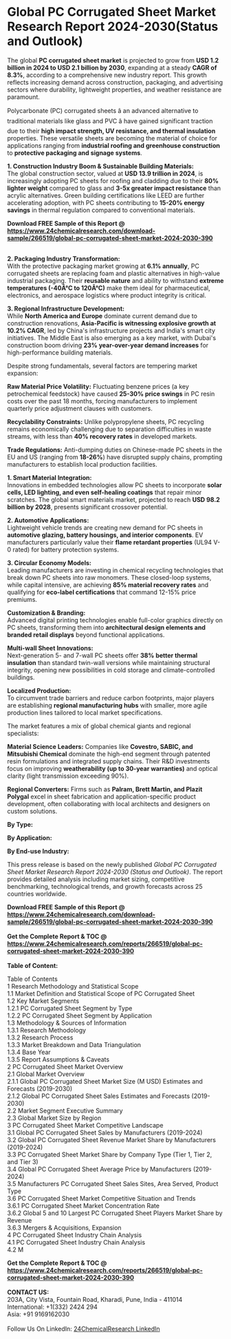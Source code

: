 <h1>Global PC Corrugated Sheet Market Research Report 2024-2030(Status and Outlook)</h1><p>The global <strong>PC corrugated sheet market</strong> is projected to grow from <strong>USD 1.2 billion in 2024 to USD 2.1 billion by 2030</strong>, expanding at a steady <strong>CAGR of 8.3%</strong>, according to a comprehensive new industry report. This growth reflects increasing demand across construction, packaging, and advertising sectors where durability, lightweight properties, and weather resistance are paramount.</p><p>Polycarbonate (PC) corrugated sheets â an advanced alternative to traditional materials like glass and PVC â have gained significant traction due to their <strong>high impact strength, UV resistance, and thermal insulation</strong> properties. These versatile sheets are becoming the material of choice for applications ranging from <strong>industrial roofing and greenhouse construction</strong> to <strong>protective packaging and signage systems</strong>.</p><p><strong>1. Construction Industry Boom &amp; Sustainable Building Materials:</strong><br>
The global construction sector, valued at <strong>USD 13.9 trillion in 2024</strong>, is increasingly adopting PC sheets for roofing and cladding due to their <strong>80% lighter weight</strong> compared to glass and <strong>3-5x greater impact resistance</strong> than acrylic alternatives. Green building certifications like LEED are further accelerating adoption, with PC sheets contributing to <strong>15-20% energy savings</strong> in thermal regulation compared to conventional materials.</p><div><b>Download FREE Sample of this Report @ 
            <a href="https://www.24chemicalresearch.com/download-sample/266519/global-pc-corrugated-sheet-market-2024-2030-390">
            https://www.24chemicalresearch.com/download-sample/266519/global-pc-corrugated-sheet-market-2024-2030-390</a></b></div><br><p><strong>2. Packaging Industry Transformation:</strong><br>
With the protective packaging market growing at <strong>6.1% annually</strong>, PC corrugated sheets are replacing foam and plastic alternatives in high-value industrial packaging. Their <strong>reusable nature</strong> and ability to withstand <strong>extreme temperatures (-40Â°C to 120Â°C)</strong> make them ideal for pharmaceutical, electronics, and aerospace logistics where product integrity is critical.</p><p><strong>3. Regional Infrastructure Development:</strong><br>
While <strong>North America and Europe</strong> dominate current demand due to construction renovations, <strong>Asia-Pacific is witnessing explosive growth at 10.2% CAGR</strong>, led by China's infrastructure projects and India's smart city initiatives. The Middle East is also emerging as a key market, with Dubai's construction boom driving <strong>23% year-over-year demand increases</strong> for high-performance building materials.</p><p>Despite strong fundamentals, several factors are tempering market expansion:</p><p><strong>Raw Material Price Volatility:</strong> Fluctuating benzene prices (a key petrochemical feedstock) have caused <strong>25-30% price swings</strong> in PC resin costs over the past 18 months, forcing manufacturers to implement quarterly price adjustment clauses with customers.</p><p><strong>Recyclability Constraints:</strong> Unlike polypropylene sheets, PC recycling remains economically challenging due to separation difficulties in waste streams, with less than <strong>40% recovery rates</strong> in developed markets.</p><p><strong>Trade Regulations:</strong> Anti-dumping duties on Chinese-made PC sheets in the EU and US (ranging from <strong>18-26%</strong>) have disrupted supply chains, prompting manufacturers to establish local production facilities.</p><p><strong>1. Smart Material Integration:</strong><br>
Innovations in embedded technologies allow PC sheets to incorporate <strong>solar cells, LED lighting, and even self-healing coatings</strong> that repair minor scratches. The global smart materials market, projected to reach <strong>USD 98.2 billion by 2028</strong>, presents significant crossover potential.</p><p><strong>2. Automotive Applications:</strong><br>
Lightweight vehicle trends are creating new demand for PC sheets in <strong>automotive glazing, battery housings, and interior components</strong>. EV manufacturers particularly value their <strong>flame retardant properties</strong> (UL94 V-0 rated) for battery protection systems.</p><p><strong>3. Circular Economy Models:</strong><br>
Leading manufacturers are investing in chemical recycling technologies that break down PC sheets into raw monomers. These closed-loop systems, while capital intensive, are achieving <strong>85% material recovery rates</strong> and qualifying for <strong>eco-label certifications</strong> that command 12-15% price premiums.</p><p><strong>Customization &amp; Branding:</strong><br>
    Advanced digital printing technologies enable full-color graphics directly on PC sheets, transforming them into <strong>architectural design elements and branded retail displays</strong> beyond functional applications.</p><p><strong>Multi-wall Sheet Innovations:</strong><br>
    Next-generation 5- and 7-wall PC sheets offer <strong>38% better thermal insulation</strong> than standard twin-wall versions while maintaining structural integrity, opening new possibilities in cold storage and climate-controlled buildings.</p><p><strong>Localized Production:</strong><br>
    To circumvent trade barriers and reduce carbon footprints, major players are establishing <strong>regional manufacturing hubs</strong> with smaller, more agile production lines tailored to local market specifications.</p><p>The market features a mix of global chemical giants and regional specialists:</p><p><strong>Material Science Leaders:</strong> Companies like <strong>Covestro, SABIC, and Mitsubishi Chemical</strong> dominate the high-end segment through patented resin formulations and integrated supply chains. Their R&amp;D investments focus on improving <strong>weatherability (up to 30-year warranties)</strong> and optical clarity (light transmission exceeding 90%).</p><p><strong>Regional Converters:</strong> Firms such as <strong>Palram, Brett Martin, and Plazit Polygal</strong> excel in sheet fabrication and application-specific product development, often collaborating with local architects and designers on custom solutions.</p><p><strong>By Type:</strong></p><p><strong>By Application:</strong></p><p><strong>By End-use Industry:</strong></p><p>This press release is based on the newly published <em>Global PC Corrugated Sheet Market Research Report 2024-2030 (Status and Outlook)</em>. The report provides detailed analysis including market sizing, competitive benchmarking, technological trends, and growth forecasts across 25 countries worldwide.</p><div><b>Download FREE Sample of this Report @ 
            <a href="https://www.24chemicalresearch.com/download-sample/266519/global-pc-corrugated-sheet-market-2024-2030-390">
            https://www.24chemicalresearch.com/download-sample/266519/global-pc-corrugated-sheet-market-2024-2030-390</a></b></div><br><div><b>Get the Complete Report & TOC @ 
            <a href="https://www.24chemicalresearch.com/reports/266519/global-pc-corrugated-sheet-market-2024-2030-390">
            https://www.24chemicalresearch.com/reports/266519/global-pc-corrugated-sheet-market-2024-2030-390</a></b></div><br>
            <b>Table of Content:</b><p>Table of Contents<br />
1 Research Methodology and Statistical Scope<br />
1.1 Market Definition and Statistical Scope of PC Corrugated Sheet<br />
1.2 Key Market Segments<br />
1.2.1 PC Corrugated Sheet Segment by Type<br />
1.2.2 PC Corrugated Sheet Segment by Application<br />
1.3 Methodology & Sources of Information<br />
1.3.1 Research Methodology<br />
1.3.2 Research Process<br />
1.3.3 Market Breakdown and Data Triangulation<br />
1.3.4 Base Year<br />
1.3.5 Report Assumptions & Caveats<br />
2 PC Corrugated Sheet Market Overview<br />
2.1 Global Market Overview<br />
2.1.1 Global PC Corrugated Sheet Market Size (M USD) Estimates and Forecasts (2019-2030)<br />
2.1.2 Global PC Corrugated Sheet Sales Estimates and Forecasts (2019-2030)<br />
2.2 Market Segment Executive Summary<br />
2.3 Global Market Size by Region<br />
3 PC Corrugated Sheet Market Competitive Landscape<br />
3.1 Global PC Corrugated Sheet Sales by Manufacturers (2019-2024)<br />
3.2 Global PC Corrugated Sheet Revenue Market Share by Manufacturers (2019-2024)<br />
3.3 PC Corrugated Sheet Market Share by Company Type (Tier 1, Tier 2, and Tier 3)<br />
3.4 Global PC Corrugated Sheet Average Price by Manufacturers (2019-2024)<br />
3.5 Manufacturers PC Corrugated Sheet Sales Sites, Area Served, Product Type<br />
3.6 PC Corrugated Sheet Market Competitive Situation and Trends<br />
3.6.1 PC Corrugated Sheet Market Concentration Rate<br />
3.6.2 Global 5 and 10 Largest PC Corrugated Sheet Players Market Share by Revenue<br />
3.6.3 Mergers & Acquisitions, Expansion<br />
4 PC Corrugated Sheet Industry Chain Analysis<br />
4.1 PC Corrugated Sheet Industry Chain Analysis<br />
4.2 M</p><div><b>Get the Complete Report & TOC @ 
            <a href="https://www.24chemicalresearch.com/reports/266519/global-pc-corrugated-sheet-market-2024-2030-390">
            https://www.24chemicalresearch.com/reports/266519/global-pc-corrugated-sheet-market-2024-2030-390</a></b></div><br><b>CONTACT US:</b><br>
            203A, City Vista, Fountain Road, Kharadi, Pune, India - 411014<br>
            International: +1(332) 2424 294<br>
            Asia: +91 9169162030 <br><br>
            Follow Us On LinkedIn: <a href="https://www.linkedin.com/company/24chemicalresearch/">24ChemicalResearch LinkedIn</a>